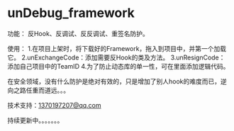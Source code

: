 # unDebug_framework

功能：
反Hook、反调试、反反调试、重签名防护。

使用：
1.在项目上架时，将下载好的Framework，拖入到项目中，并第一个加载它。
2.unExchangeCode：添加需要反Hook的类及方法。
3.unResignCode：添加自己项目中的TeamID
4.为了防止动态库的单一性，可在里面添加逻辑代码。


在安全领域，没有什么防护是绝对有效的，只是增加了别人hook的难度而已，逆向之路任重而道远。。。

技术支持：1370197207@qq.com

持续更新中。。。。。。。
